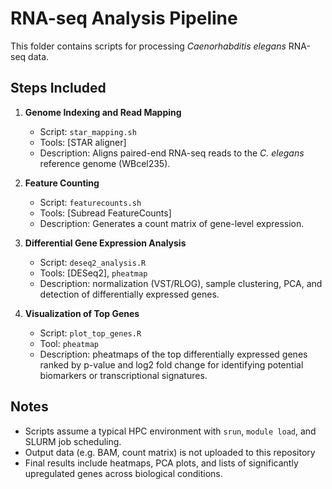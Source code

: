 # RNA-seq Analysis Pipeline

This folder contains scripts for processing *Caenorhabditis elegans* RNA-seq data.

## Steps Included

1. **Genome Indexing and Read Mapping**
   - Script: `star_mapping.sh`
   - Tools: [STAR aligner]
   - Description: Aligns paired-end RNA-seq reads to the *C. elegans* reference genome (WBcel235).

2. **Feature Counting**
   - Script: `featurecounts.sh`
   - Tools: [Subread FeatureCounts]
   - Description: Generates a count matrix of gene-level expression.

3. **Differential Gene Expression Analysis**
   - Script: `deseq2_analysis.R`
   - Tools: [DESeq2], `pheatmap`
   - Description: normalization (VST/RLOG), sample clustering, PCA, and detection of differentially expressed genes.
4. **Visualization of Top Genes**
   - Script: `plot_top_genes.R`
   - Tool: `pheatmap`
   - Description: pheatmaps of the top differentially expressed genes ranked by p-value and log2 fold                    change for identifying potential biomarkers or transcriptional signatures.


## Notes

- Scripts assume a typical HPC environment with `srun`, `module load`, and SLURM job scheduling.
- Output data (e.g. BAM, count matrix) is not uploaded to this repository
- Final results include heatmaps, PCA plots, and lists of significantly upregulated genes across biological conditions.
